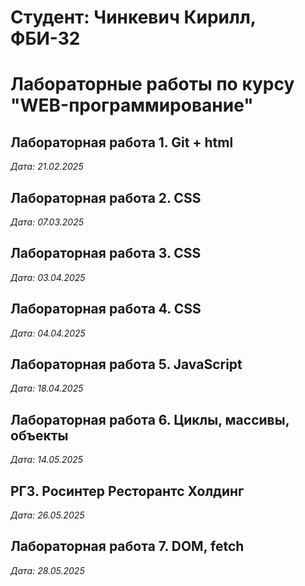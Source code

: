 # Студент: Чинкевич Кирилл, ФБИ-32

# Лабораторные работы по курсу "WEB-программирование"

## Лабораторная работа 1. Git + html

*Дата:  21.02.2025*

## Лабораторная работа 2. CSS

*Дата:  07.03.2025*

## Лабораторная работа 3. CSS

*Дата:  03.04.2025*

## Лабораторная работа 4. CSS

*Дата:  04.04.2025*

## Лабораторная работа 5. JavaScript 

*Дата: 18.04.2025* 

## Лабораторная работа 6. Циклы, массивы, объекты 

*Дата: 14.05.2025* 

## РГЗ. Росинтер Ресторантс Холдинг 

*Дата: 26.05.2025* 

## Лабораторная работа 7. DOM, fetch 

*Дата: 28.05.2025* 
